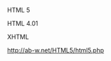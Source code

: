 HTML 5

<!DOCTYPE HTML>

HTML 4.01

<!DOCTYPE HTML PUBLIC "-//W3C//Dtd HTML 4.01//EN" "http://www.w3.org/tr/html4/strict.dtd">

XHTML

<!DOCTYPE html PUBLIC "-//W3C//DTD XHTML 1.0 Transitional//EN" "http://www.w3.org/TR/xhtml1/DTD/xhtml1-transitional.dtd">

http://ab-w.net/HTML5/html5.php
